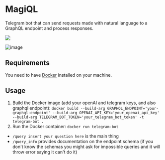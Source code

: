 # MagiQL

Telegram bot that can send requests made with natural language to a GraphQL endpoint and process responses.

[![](https://licensebuttons.net/p/zero/1.0/88x31.png)](https://creativecommons.org/publicdomain/zero/1.0/)

![image](https://github.com/MarcoWorms/MagiQL/assets/7863230/3ed88530-fb04-4ecf-a1bf-9f33a902516d)

## Requirements

You need to have [Docker](https://docs.docker.com/engine/install/) installed on your machine.

## Usage

1. Build the Docker image (add your openAI and telegram keys, and also graphql endpoint): `docker build --build-arg GRAPHQL_ENDPOINT='your-graphql-endpoint' --build-arg OPENAI_API_KEY='your_openai_api_key' --build-arg TELEGRAM_BOT_TOKEN='your_telegram_bot_token' -t telegram-bot .`
2. Run the Docker container: `docker run telegram-bot`

- `/query insert your question here` is the main thing
- `/query_info` provides documentation on the endpoint schema (if you don't know the schemas you might ask for impossible queries and it will throw error saying it can't do it)
